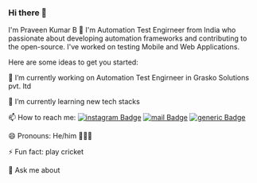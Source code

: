 ### Hi there 👋

I'm Praveen Kumar B 👋 I'm Automation Test Engirneer from India who passionate about developing automation frameworks and contributing to the open-source. I've worked on testing Mobile and Web Applications.


Here are some ideas to get you started:

🔭 I’m currently working on Automation Test Engirneer in Grasko Solutions pvt. ltd

🌱 I’m currently learning new tech stacks

📫 How to reach me: [![instagram Badge](https://img.shields.io/badge/Instagram-E4405F?style=flat&logo=instagram&logoColor=white)](https://www.instagram.com/iampravn/) [![mail Badge](https://img.shields.io/badge/Gmail-D14836?style=flat&logo=gmail&logoColor=white)](https://mail.google.com/mail/u/0/?fs=1&to=praveenkk21@gmail.com&su=Hi&body=BODY&tf=cm) [![generic Badge](https://img.shields.io/badge/LinkedIn-0077B5?style=flat&logo=linkedin&logoColor=white)](https://www.linkedin.com/in/praveenkk21/)

😄 Pronouns: He/him 👨🏽‍💻

⚡ Fun fact: play cricket

💬 Ask me about
